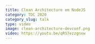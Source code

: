 ```yaml
---
title: Clean Architecture em NodeJS
category: TDC 2020
category_slug: talk
type: video
image: clean-architecture-devconf.png
video: https://youtu.be/qRS7ezzgnxw
---
```

